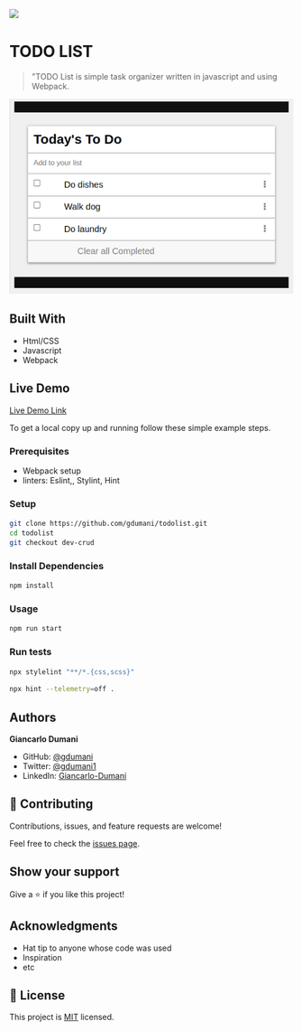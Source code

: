 ![](https://img.shields.io/badge/Microverse-blueviolet)

# TODO LIST

> "TODO List is simple task organizer written in javascript and using Webpack.

![screenshot](./app_screenshot.png)


## Built With

- Html/CSS
- Javascript
- Webpack

## Live Demo

[Live Demo Link](https://livedemo.com)



To get a local copy up and running follow these simple example steps.

### Prerequisites
- Webpack setup
- linters: Eslint,, Stylint, Hint
### Setup
```bash
git clone https://github.com/gdumani/todolist.git
cd todolist
git checkout dev-crud
```
### Install Dependencies
```bash
npm install
```
### Usage
```bash
npm run start
```
### Run tests

```bash
npx stylelint "**/*.{css,scss}"
```

```bash
npx hint --telemetry=off .
```


## Authors

**Giancarlo Dumani**

- GitHub: [@gdumani](https://github.com/gdumani)
- Twitter: [@gdumani1](https://twitter.com/gdumani1)
- LinkedIn: [ Giancarlo-Dumani](https://www.linkedin.com/in/gdumani/?originalSubdomain=cr)

## 🤝 Contributing

Contributions, issues, and feature requests are welcome!

Feel free to check the [issues page](../../issues/).

## Show your support

Give a ⭐️ if you like this project!

## Acknowledgments

- Hat tip to anyone whose code was used
- Inspiration
- etc

## 📝 License

This project is [MIT](./MIT.md) licensed.
